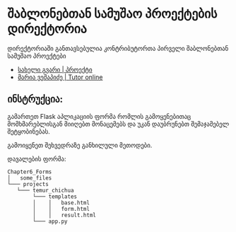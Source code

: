 # შაბლონებთან სამუშაო პროექტების დირექტორია

დირექტორიაში განთავსებულია კონტრიბუტორთა პირველი შაბლონებთან სამუშაო პროექტები

- [სახელი გვარი | პროექტი](/მისამართი)
- [მარია ვეშაპიძე | Tutor online](/Chapter6_Forms/Projects/maria_veshapidze/app.py)

## ინსტრუქცია:

გამართეთ Flask აპლიკაციის ფორმა რომლის გამოყენებითაც მომხმარებლისგან მიიღებთ მონაცემებს და უკან დაუბრუნებთ შემაჯამებელ შეტყობინებას.

გამოიყენეთ შეხვედრაზე განხილული მეთოდები.

დავალების ფორმა:
```
Chapter6_Forms
│   some_files
└─── projects
   └─── temur_chichua
        └─── templates
        │    │   base.html
        │    │   form.html
        │    │   result.html
        └─── app.py
```
